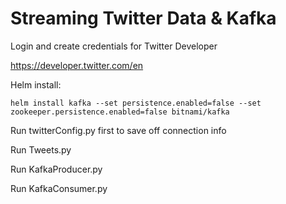 # Streaming Twitter Data & Kafka

Login and create credentials for Twitter Developer

https://developer.twitter.com/en

Helm install: 

`helm install kafka --set persistence.enabled=false --set zookeeper.persistence.enabled=false bitnami/kafka`

Run twitterConfig.py first to save off connection info

Run Tweets.py 

Run KafkaProducer.py

Run KafkaConsumer.py













